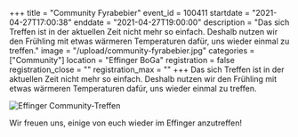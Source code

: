 +++
title = "Community Fyrabebier"
event_id = 100411
startdate = "2021-04-27T17:00:38"
enddate = "2021-04-27T19:00:00"
description = "Das sich Treffen ist in der aktuellen Zeit nicht mehr so einfach. Deshalb nutzen wir den Frühling mit etwas wärmeren Temperaturen dafür, uns wieder einmal zu treffen."
image = "/upload/community-fyrabebier.jpg"
categories = ["Community"]
location = "Effinger BoGa"
registration = false
registration_close = ""
registration_max = ""
+++
Das sich Treffen ist in der aktuellen Zeit nicht mehr so einfach. Deshalb nutzen wir den Frühling mit etwas wärmeren Temperaturen dafür, uns wieder einmal zu treffen.

![Effinger Community-Treffen](/upload/community-fyrabebier.jpg)

Wir freuen uns, einige von euch wieder im Effinger anzutreffen!
